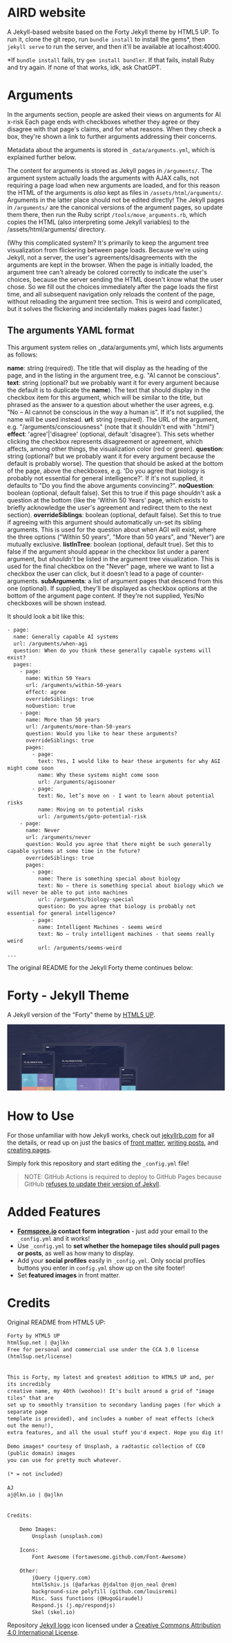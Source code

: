 # AIRD website

A Jekyll-based website based on the Forty Jekyll theme by HTML5 UP. To run it, clone the git repo, run `bundle install` to install the gems*, then `jekyll serve` to run the server, and then it'll be available at localhost:4000.

*If `bundle install` fails, try `gem install bundler`. If that fails, install Ruby and try again. If none of that works, idk, ask ChatGPT.

# Arguments

In the arguments section, people are asked their views on arguments for AI x-risk Each page ends with checkboxes whether they agree or they disagree with that page's claims, and for what reasons. When they check a box, they're shown a link to further arguments addressing their concerns.

Metadata about the arguments is stored in `_data/arguments.yml`, which is explained further below.

The content for arguments is stored as Jekyll pages in `/arguments/`. The argument system actually loads the arguments with AJAX calls, not requiring a page load when new arguments are loaded, and for this reason the HTML of the arguments is *also* kept as files in `/assets/html/arguments/`. Arguments in the latter place should not be edited directly! The Jekyll pages in `/arguments/` are the canonical versions of the argument pages, so update them there, then run the Ruby script `/tools/move_arguments.rb`, which copies the HTML (also interpreting some Jekyll variables) to the /assets/html/arguments/ directory.

(Why this complicated system? It's primarily to keep the argument tree visualization from flickering between page loads. Because we're using Jekyll, not a server, the user's agreements/disagreements with the arguments are kept in the browser. When the page is initially loaded, the argument tree can't already be colored correctly to indicate the user's choices, because the server sending the HTML doesn't know what the user chose. So we fill out the choices immediately after the page loads the first time, and all subsequent navigation only reloads the content of the page, without reloading the argument tree section. This is weird and complicated, but it solves the flickering and incidentally makes pages load faster.)

## The arguments YAML format

 This argument system relies on _data/arguments.yml, which lists arguments as follows:

**name**: string (required). The title that will display as the heading of the page, and in the listing in the argument tree, e.g. "AI cannot be conscious".
**text**: string (optional? but we probably want it for every argument because the default is to duplicate the **name**). The text that should display in the checkbox item for this argument, which will be similar to the title, but phrased as the answer to a question about whether the user agrees, e.g. "No – AI cannot be conscious in the way a human is". If it's not supplied, the name will be used instead.
**url**: string (required). The URL of the argument, e.g. "/arguments/consciousness" (note that it shouldn't end with ".html")
**effect**: 'agree'|'disagree' (optional, default 'disagree'). This sets whether clicking the checkbox represents disagreement or agreement, which affects, among other things, the visualization color (red or green).
**question**: string (optional? but we probably want it for every argument because the default is probably worse). The question that should be asked at the bottom of the page, above the checkboxes, e.g. 'Do you agree that biology is probably not essential for general intelligence?'. If it's not supplied, it defaults to "Do you find the above arguments convincing?".
**noQuestion**: boolean (optional, default false). Set this to true if this page shouldn't ask a question at the bottom (like the 'Within 50 Years' page, which exists to briefly acknowledge the user's agreement and redirect them to the next section).
**overrideSiblings**: boolean (optional, default false). Set this to true if agreeing with this argument should automatically un-set its sibling arguments. This is used for the question about when AGI will exist, where the three options ("Within 50 years", "More than 50 years", and "Never") are mutually exclusive.
**listInTree**: boolean (optional, default true). Set this to false if the argument should appear in the checkbox list under a parent argument, but *shouldn't* be listed in the argument tree visualization. This is used for the final checkbox on the "Never" page, where we want to list a checkbox the user can click, but it doesn't lead to a page of counter-arguments.
**subArguments**: a list of argument pages that descend from this one (optional). If supplied, they'll be displayed as checkbox options at the bottom of the argument page content. If they're not supplied, Yes/No checkboxes will be shown instead.

It should look a bit like this:
```
- page:
  name: Generally capable AI systems
  url: /arguments/when-agi
  question: When do you think these generally capable systems will exist?
  pages:
    - page:
      name: Within 50 Years
      url: /arguments/within-50-years
      effect: agree
      overrideSiblings: true
      noQuestion: true
    - page:
      name: More than 50 years
      url: /arguments/more-than-50-years
      question: Would you like to hear these arguments?
      overrideSiblings: true
      pages:
        - page:
          text: Yes, I would like to hear these arguments for why AGI might come soon
          name: Why these systems might come soon
          url: /arguments/agisooner
        - page:
          text: No, let’s move on - I want to learn about potential risks
          name: Moving on to potential risks
          url: /arguments/goto-potential-risk
    - page:
      name: Never
      url: /arguments/never
      question: Would you agree that there might be such generally capable systems at some time in the future?
      overrideSiblings: true
      pages:
        - page:
          name: There is something special about biology
          text: No – there is something special about biology which we will never be able to put into machines
          url: /arguments/biology-special
          question: Do you agree that biology is probably not essential for general intelligence?
        - page:
          name: Intelligent Machines - seems weird
          text: No – truly intelligent machines - that seems really weird
          url: /arguments/seems-weird
...
```


The original README for the Jekyll Forty theme continues below:
# Forty - Jekyll Theme

A Jekyll version of the "Forty" theme by [HTML5 UP](https://html5up.net/).  

![Forty Theme](assets/images/forty.jpg "Forty Theme")

# How to Use

For those unfamiliar with how Jekyll works, check out [jekyllrb.com](https://jekyllrb.com/) for all the details, 
or read up on just the basics of [front matter](https://jekyllrb.com/docs/frontmatter/), [writing posts](https://jekyllrb.com/docs/posts/), 
and [creating pages](https://jekyllrb.com/docs/pages/).

Simply fork this repository and start editing the `_config.yml` file!

> NOTE: GitHub Actions is required to deploy to GitHub Pages because GitHub [refuses to update their version of Jekyll](https://github.com/github/pages-gem/issues/651).

# Added Features

* **[Formspree.io](https://formspree.io/) contact form integration** - just add your email to the `_config.yml` and it works!
* Use `_config.yml` to **set whether the homepage tiles should pull pages or posts**, as well as how many to display.
* Add your **social profiles** easily in `_config.yml`. Only social profiles buttons you enter in `config.yml` show up on the site footer!
* Set **featured images** in front matter.

# Credits

Original README from HTML5 UP:

```
Forty by HTML5 UP
html5up.net | @ajlkn
Free for personal and commercial use under the CCA 3.0 license (html5up.net/license)


This is Forty, my latest and greatest addition to HTML5 UP and, per its incredibly
creative name, my 40th (woohoo)! It's built around a grid of "image tiles" that are
set up to smoothly transition to secondary landing pages (for which a separate page
template is provided), and includes a number of neat effects (check out the menu!),
extra features, and all the usual stuff you'd expect. Hope you dig it!

Demo images* courtesy of Unsplash, a radtastic collection of CC0 (public domain) images
you can use for pretty much whatever.

(* = not included)

AJ
aj@lkn.io | @ajlkn


Credits:

	Demo Images:
		Unsplash (unsplash.com)

	Icons:
		Font Awesome (fortawesome.github.com/Font-Awesome)

	Other:
		jQuery (jquery.com)
		html5shiv.js (@afarkas @jdalton @jon_neal @rem)
		background-size polyfill (github.com/louisremi)
		Misc. Sass functions (@HugoGiraudel)
		Respond.js (j.mp/respondjs)
		Skel (skel.io)
```

Repository [Jekyll logo](https://github.com/jekyll/brand) icon licensed under a [Creative Commons Attribution 4.0 International License](http://choosealicense.com/licenses/cc-by-4.0/).

